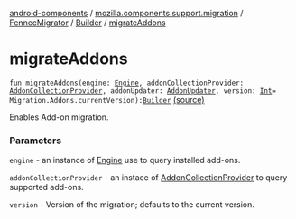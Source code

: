 [android-components](../../../index.md) / [mozilla.components.support.migration](../../index.md) / [FennecMigrator](../index.md) / [Builder](index.md) / [migrateAddons](./migrate-addons.md)

# migrateAddons

`fun migrateAddons(engine: `[`Engine`](../../../mozilla.components.concept.engine/-engine/index.md)`, addonCollectionProvider: `[`AddonCollectionProvider`](../../../mozilla.components.feature.addons.amo/-addon-collection-provider/index.md)`, addonUpdater: `[`AddonUpdater`](../../../mozilla.components.feature.addons.update/-addon-updater/index.md)`, version: `[`Int`](https://kotlinlang.org/api/latest/jvm/stdlib/kotlin/-int/index.html)` = Migration.Addons.currentVersion): `[`Builder`](index.md) [(source)](https://github.com/mozilla-mobile/android-components/blob/master/components/support/migration/src/main/java/mozilla/components/support/migration/FennecMigrator.kt#L416)

Enables Add-on migration.

### Parameters

`engine` - an instance of [Engine](../../../mozilla.components.concept.engine/-engine/index.md) use to query installed add-ons.

`addonCollectionProvider` - an instace of [AddonCollectionProvider](../../../mozilla.components.feature.addons.amo/-addon-collection-provider/index.md) to query supported add-ons.

`version` - Version of the migration; defaults to the current version.